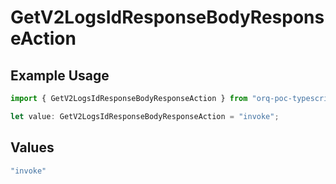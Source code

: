 # GetV2LogsIdResponseBodyResponseAction

## Example Usage

```typescript
import { GetV2LogsIdResponseBodyResponseAction } from "orq-poc-typescript-multi-env-version/models/operations";

let value: GetV2LogsIdResponseBodyResponseAction = "invoke";
```

## Values

```typescript
"invoke"
```